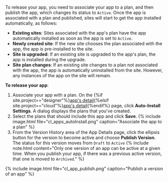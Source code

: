 To release your app, you need to associate your app to a plan, and then publish the app, which changes its status to `Active`. Once the app is associated with a plan and published, sites will start to get the app installed automatically, as follows:
* **Existing sites**: Sites associated with the app's plan have the app automatically installed as soon as the app is set to `Active`.
* ​**Newly created site**: If the new site chooses the plan associated with the app, the app is pre-installed to the site.
* **Site is upgraded**: If an existing site is upgraded to the app's plan, the app is installed during the upgrade.
* **Site plan changes**: If an existing site changes to a plan not associated with the app, the app is automatically uninstalled from the site. However, any instances of the app on the site will remain.


**To release your app**:
1. Associate your app with a plan. On the {%if site.project=="designer"%}[app's detail](ds_gs_admin.html#apps){%elsif site.project=="cloud"%}[app's detail](cl_gs_admin.html#apps){%endif%} page, click **Auto-Install Settings**. A dialog displays the plans that you've created.
2. Select the plans that should include this app and click **Save**.
    {% include image.html file="cl_apps_autoInstall.png" caption="Associate the app to a plan" %}
3. From the Version History area of the App Details page, click the ellipsis button for the version to become active and choose **Publish Version**. The status for this version moves from `Draft` to `Active`
    {% include note.html content="Only one version of an app can be active at a given time. When you publish your app, if there was a previous active version, that one is moved to `Archived`." %}

{% include image.html file="cl_app_publish.png" caption="Publish a version of an app" %}
<!--todo: new image-->




